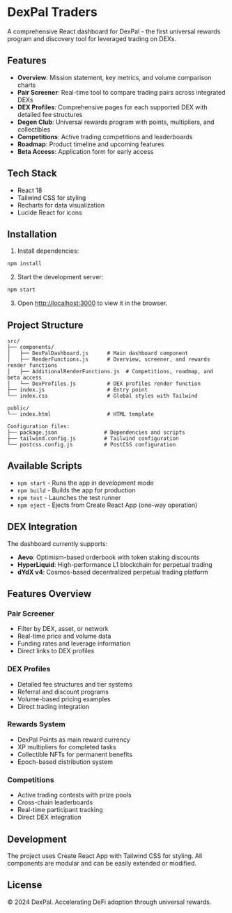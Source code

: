 # DexPal Traders

A comprehensive React dashboard for DexPal - the first universal rewards program and discovery tool for leveraged trading on DEXs.

## Features

- **Overview**: Mission statement, key metrics, and volume comparison charts
- **Pair Screener**: Real-time tool to compare trading pairs across integrated DEXs
- **DEX Profiles**: Comprehensive pages for each supported DEX with detailed fee structures
- **Degen Club**: Universal rewards program with points, multipliers, and collectibles
- **Competitions**: Active trading competitions and leaderboards
- **Roadmap**: Product timeline and upcoming features
- **Beta Access**: Application form for early access

## Tech Stack

- React 18
- Tailwind CSS for styling
- Recharts for data visualization
- Lucide React for icons

## Installation

1. Install dependencies:
```bash
npm install
```

2. Start the development server:
```bash
npm start
```

3. Open [http://localhost:3000](http://localhost:3000) to view it in the browser.

## Project Structure

```
src/
├── components/
│   ├── DexPalDashboard.js      # Main dashboard component
│   ├── RenderFunctions.js      # Overview, screener, and rewards render functions
│   ├── AdditionalRenderFunctions.js  # Competitions, roadmap, and beta access
│   └── DexProfiles.js          # DEX profiles render function
├── index.js                    # Entry point
└── index.css                   # Global styles with Tailwind

public/
└── index.html                  # HTML template

Configuration files:
├── package.json               # Dependencies and scripts
├── tailwind.config.js         # Tailwind configuration
└── postcss.config.js          # PostCSS configuration
```

## Available Scripts

- `npm start` - Runs the app in development mode
- `npm build` - Builds the app for production
- `npm test` - Launches the test runner
- `npm eject` - Ejects from Create React App (one-way operation)

## DEX Integration

The dashboard currently supports:
- **Aevo**: Optimism-based orderbook with token staking discounts
- **HyperLiquid**: High-performance L1 blockchain for perpetual trading
- **dYdX v4**: Cosmos-based decentralized perpetual trading platform

## Features Overview

### Pair Screener
- Filter by DEX, asset, or network
- Real-time price and volume data
- Funding rates and leverage information
- Direct links to DEX profiles

### DEX Profiles
- Detailed fee structures and tier systems
- Referral and discount programs
- Volume-based pricing examples
- Direct trading integration

### Rewards System
- DexPal Points as main reward currency
- XP multipliers for completed tasks
- Collectible NFTs for permanent benefits
- Epoch-based distribution system

### Competitions
- Active trading contests with prize pools
- Cross-chain leaderboards
- Real-time participant tracking
- Direct DEX integration

## Development

The project uses Create React App with Tailwind CSS for styling. All components are modular and can be easily extended or modified.

## License

© 2024 DexPal. Accelerating DeFi adoption through universal rewards.
